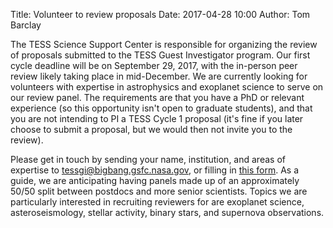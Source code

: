 Title: Volunteer to review proposals
Date: 2017-04-28 10:00
Author: Tom Barclay

The TESS Science Support Center is responsible for organizing the review of proposals submitted to the TESS Guest Investigator program. Our first cycle deadline will be on September 29, 2017, with the in-person peer review likely taking place in mid-December. We are currently looking for volunteers with expertise in astrophysics and exoplanet science to serve on our review panel. The requirements are that you have a PhD or relevant experience (so this opportunity isn't open to graduate students), and that you are not intending to PI a TESS Cycle 1 proposal (it's fine if you later choose to submit a proposal, but we would then not invite you to the review). 

Please get in touch by sending your name, institution, and areas of expertise to [tessgi@bigbang.gsfc.nasa.gov](mailto:tessgi@bigbang.gsfc.nasa.gov), or filling in [this form](https://goo.gl/forms/p4ZqiTQSEHjbM6nz2). As a guide, we are anticipating having panels made up of an approximately 50/50 split between postdocs and more senior scientists. Topics we are particularly interested in recruiting reviewers for are exoplanet science, asteroseismology, stellar activity, binary stars, and supernova observations. 
